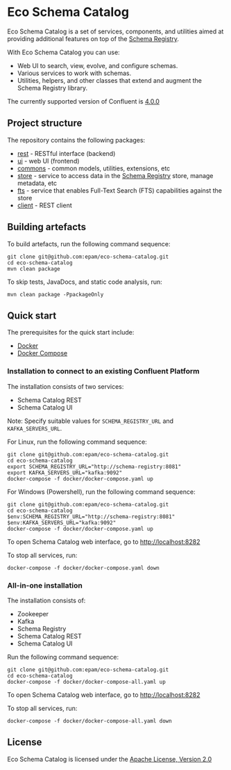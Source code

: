 # Eco Schema Catalog

Eco Schema Catalog is a set of services, components, and utilities aimed at providing additional features on top of the [Schema Registry](https://www.confluent.io/confluent-schema-registry/).

With Eco Schema Catalog you can use:

* Web UI to search, view, evolve, and configure schemas.
* Various services to work with schemas.
* Utilities, helpers, and other classes that extend and augment the Schema Registry library.

The currently supported version of Confluent is [4.0.0](https://docs.confluent.io/4.0.0/schema-registry/docs/index.html)

## Project structure

The repository contains the following packages:

* [rest](/rest) - RESTful interface (backend)
* [ui](/ui) - web UI (frontend)
* [commons](/commons) - common models, utilities, extensions, etc
* [store](/store) - service to access data in the [Schema Registry](https://www.confluent.io/confluent-schema-registry/) store, manage metadata, etc
* [fts](/fts) - service that enables Full-Text Search (FTS) capabilities against the store
* [client](/client) - REST client

## Building artefacts
To build artefacts, run the following command sequence:
```
git clone git@github.com:epam/eco-schema-catalog.git
cd eco-schema-catalog
mvn clean package
```
To skip tests, JavaDocs, and static code analysis, run:
```
mvn clean package -PpackageOnly
```

## Quick start

The prerequisites for the quick start include:
* [Docker](https://www.docker.com/get-started)
* [Docker Compose](https://docs.docker.com/compose/install/)

### Installation to connect to an existing Confluent Platform

The installation consists of two services:
* Schema Catalog REST
* Schema Catalog UI

Note: Specify suitable values for  `SCHEMA_REGISTRY_URL` and `KAFKA_SERVERS_URL`.

For Linux, run the following command sequence:
```
git clone git@github.com:epam/eco-schema-catalog.git
cd eco-schema-catalog
export SCHEMA_REGISTRY_URL="http://schema-registry:8081"
export KAFKA_SERVERS_URL="kafka:9092"
docker-compose -f docker/docker-compose.yaml up
```

For Windows (Powershell), run the following command sequence:
```
git clone git@github.com:epam/eco-schema-catalog.git
cd eco-schema-catalog
$env:SCHEMA_REGISTRY_URL="http://schema-registry:8081"
$env:KAFKA_SERVERS_URL="kafka:9092"
docker-compose -f docker/docker-compose.yaml up
```

To open Schema Catalog web interface, go to [http://localhost:8282](http://localhost:8282)

To stop all services, run:
```
docker-compose -f docker/docker-compose.yaml down
```

### All-in-one installation

The installation consists of:
* Zookeeper
* Kafka
* Schema Registry
* Schema Catalog REST
* Schema Catalog UI

Run the following command sequence:
```
git clone git@github.com:epam/eco-schema-catalog.git
cd eco-schema-catalog
docker-compose -f docker/docker-compose-all.yaml up
```

To open Schema Catalog web interface, go to [http://localhost:8282](http://localhost:8282)

To stop all services, run:
```
docker-compose -f docker/docker-compose-all.yaml down
```

## License

Eco Schema Catalog is licensed under the [Apache License, Version 2.0](https://www.apache.org/licenses/LICENSE-2.0)
